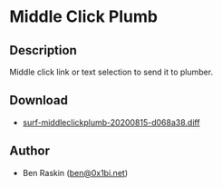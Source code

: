 Middle Click Plumb
==================

Description
-----------

Middle click link or text selection to send it to plumber.

Download
--------

 * [surf-middleclickplumb-20200815-d068a38.diff](surf-middleclickplumb-20200815-d068a38.diff)

Author
------

 * Ben Raskin (ben@0x1bi.net)
